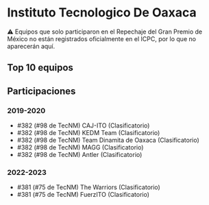 # Instituto Tecnologico De Oaxaca

:warning: Equipos que solo participaron en el Repechaje del Gran Premio de México no están registrados oficialmente en el ICPC, por lo que no aparecerán aquí.

## Top 10 equipos


## Participaciones

### 2019-2020

- #382 (#98 de TecNM) CAJ-ITO (Clasificatorio)
- #382 (#98 de TecNM) KEDM Team (Clasificatorio)
- #382 (#98 de TecNM) Team Dinamita de Oaxaca (Clasificatorio)
- #382 (#98 de TecNM) MAGG (Clasificatorio)
- #382 (#98 de TecNM) Antler (Clasificatorio)

### 2022-2023

- #381 (#75 de TecNM) The Warriors (Clasificatorio)
- #381 (#75 de TecNM) FuerzITO (Clasificatorio)



